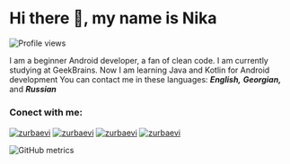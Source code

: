 # Hi there 👋, my name is Nika

![Profile views](https://gpvc.arturio.dev/zurbaevi)  

I am a beginner Android developer, a fan of clean code.
I am currently studying at GeekBrains. Now I am learning Java and Kotlin for Android development
You can contact me in these languages: ***English,*** ***Georgian,*** and ***Russian*** <br/>

### Conect with me:

<a href="https://facebook.com/zurbaevi" target="blank"><img align="center" src="https://img.shields.io/badge/Facebook%20-%230077B5.svg?&style=for-the-badge&logo=Facebook&logoColor=white" alt="zurbaevi"/></a> 
<a href="https://twitter.com/zurbaevi" target="blank"><img align="center" src="https://img.shields.io/badge/Twitter%20-%231DA1F2.svg?&style=for-the-badge&logo=Twitter&logoColor=white" alt="zurbaevi"/></a> 
<a href="https://www.linkedin.com/in/nika-zurbaevi-6a79b21ba/" target="blank"><img align="center" src="https://img.shields.io/badge/Linkedin%20-%230077B5.svg?&style=for-the-badge&logo=Linkedin&logoColor=white" alt="zurbaevi"/></a> 
<a href="https://geekbrains.ru/users/4706985" target="blank"><img align="center" src="https://img.shields.io/badge/geekbrains%20-%231DA1F2.svg?&style=for-the-badge&logo=geekbrains&logoColor=white" alt="zurbaevi"/></a> 

![GitHub metrics](https://metrics.lecoq.io/zurbaevi)  
